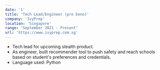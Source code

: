 ```yaml
---
date: '1'
title: 'Tech Lead/Engineer (pro bono)'
company: 'IvyPrep'
location: 'Singapore'
range: 'September 2021 - Present'
url: 'https://www.ivyprep.com.sg'
---
```


- Tech lead for upcoming stealth product.
- As engineer, built recommender tool to push safety and reach schools based on student's preferences and credentials.
- Language used: Python
